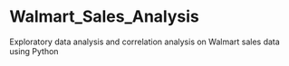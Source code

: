 # Walmart_Sales_Analysis
Exploratory data analysis and correlation analysis on Walmart sales data using Python
